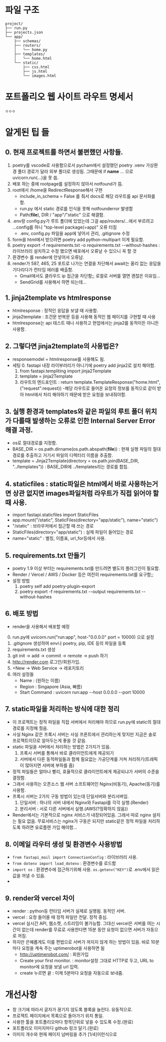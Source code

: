 # 파일 구조
```
project/
├── run.py
├── projects.json
└── app/
    ├── schemas/
    ├── routers/
    │   └── home.py
    ├── templates/
    │   └── home.html
    └── static/
        ├── css.html
        ├── js.html
        └── images.html
```

# 포트폴리오 웹 사이트 라우트 명세서
```
ㅇㅇㅇ
```

# 알게된 팁 들
## 0. 현재 프로젝트를 하면서 불편했던 사항들.
1. poetry를 vscode로 사용함으로서 pycham에서 설정했던 poetry .venv 가상환경 폴더 경로가 달라 외부 폴더로 생성됨. 그때문에 if __name__ ... 으로 uvicorn.run(...)을 못 씀.
2. 배포 하는 중에 rootpage를 설정하지 않아서 notfound가 뜸.
3. root에서 /home을 RedirectResponse해서 구현
    - include_in_schema = False 를 줘서 docs로 해당 라우트를 api 문서화를 함.
    - run.py 에서 static 경로를 인식을 못해 notfounderror 발생함
    - Path(__file__), DIR / "app"/"static" 으로 해결함.
4. .env랑 config.py가 루트 폴더에 있었는데 그걸 app/routers/...에서 부르려고 ...config를 하니 "top-level package(=app)" 오류 터짐
    - .env, config.py 파일을 app에 넣어서 관리, .gitignore 수정
5. form을 html에서 받으려면 poetry add python-multipart 이게 필요함.
6. poetry export -f requirements.txt -o requirements.txt --without-hashes : 라이브러리 설치하고 수정 했으면 배포에서 오류날 수 있으니 꼭 할 것
7. 환경변수 를 render에 안넣어서 오류남.
8. render가 587, 465, 25 포트로 나가는 연결을 차단해서 await는 올리 없는 응답을 기다리다가 런타임 에러를 배출함.
    - Gmail에서도 클라우드 ip 접근을 차단함;; 로컬로 서버를 열면 괜찮은 이유임...
    - SendGrid를 사용해서 하면 되는데...

## 1. jinja2template vs htmlresponse
- htmlresponse : 정적인 응답을 보낼 때 사용함.
- jinja2template : 조건문 반복문 등을 사용해 동적인 웹 페이지를 구현할 때 사용
- htmlresponse는 api 테스트 때나 사용하고 현업에서는 jinja2를 동적이든 아니든 사용함.

## 2. 그렇다면 jinja2template의 사용법은?
- responsemodel = htmlresponse를 사용해도 됨.
- 세팅
    0. fastapi 내장 라이부러리가 아니기에 poetry add jinja2로 설치 해야함.
    1. from fastapi.templiting import jinja2Template
    2. template = jinja2Template
    3. 라우트의 엔드포인트 : return template.TemplateResponse("home.html", {"request":request}) 
        -해당 라우트로 들어온 요청의 정보를 동적으로 같이 받아 html에서 처리 해야하기 때문에 받은 요청을 보내줘야함.

## 3. 실행 환경과 templates와 같은 파일의 루트 폴더 위치가 다를때 발생하는 오류로 인한 Internal Server Error 해결 과정.
- os로 절대경로를 지정함.
- BASE_DIR = os.path.dirname(os.path.abspath(__file__)) : 현재 실행 파일의 절대경로를 추출하고 거기서 파일의 디렉터리 이름을 추출함.
- template = Jinja2Template(directory = os.path.join(BASE_DIR, "../templates")) : BASE_DIR에 ../templates라는 경로를 합침. 

## 4. staticfiles : static파일은 html에서 바로 사용하는거면 상관 없지면 images파일처럼 라우트가 직접 읽어야 할 때 사용.
- import fastapi.staticfiles import StaticFiles
- app.mount("/static", StaticFiles(directory="app/static"), name="static")
- "/static" : 브라우저에서 접근할 때 쓰는 경로
- StaticFiles(directory="app/static") : 실제 파일이 들어있는 경로
- name="static" : 별칭, 이름표, url_for등에서 사용.

## 5. requirements.txt 만들기
- poetry 1.9 이상 부터는 requirements.txt를 만드려면 별도의 플러그인이 필요함.
- Render / Vercel / AWS / Docker 등은 여전히 requirements.txt를 요구함;;
- 설정 방법
    1. poetry self add poetry-plugin-export
    2. poetry export -f requirements.txt --output requirements.txt --without-hashes

## 6. 배포 방법
- render을 사용해서 배포할 예정
0. run.py에 uvicorn.run("run:app", host-"0.0.0.0" port = 10000) 으로 설정
1. .gitignore 생성하여 env나 poetry, pip, IDE 등의 파일을 등록
2. requirements.txt 생성
3. git init -> add -> commit -> remote -> push 하기
4. http://render.com 로그인/회원가입.
5. +New -> Web Service -> 레포지토리 
6. 여러 설정들 
    - Name : (원하는 이름)
    - Region : Singapore (Asia, 빠름)
    - Start Command : uvicorn run:app --host 0.0.0.0 --port 10000

## 7. static파일을 처리하는 방식에 대한 정리
- 이 프로젝트는 정적 파일을 직접 서버에서 처리해야 하므로 run.py에 static의 절대경로를 지정해 줬음.
- 사실 Nginx 같은 프록시 서버는 사실 프론트에서 관리하는게 맞지만 지금은 솔로 프로젝트이므로 알아두는게 좋을 것 같음.
- static 파일을 서버에서 처리하는 방법은 2가지가 있음.
    1. 프록시 서버를 통해서 바로 클라이언트에게 제공되기
    2. 서버에서 다른 동적파일들과 함께 필요없는 가공단계를 거쳐 처리하기(트레픽이 많아지면 서버에 부하를 줌)
- 정적 파일들은 얼마나 빨리, 효율적으로 클라이언트에게 제공되냐가 서버의 수준을 결정함.
- 그래서 사용하는 오픈소스 웹 서버 소프트웨어인 Nginx(비동기), Apache(동기)를 사용함.
- 프록시 서버는 2가지 구동 방법이 있는데 단일서버와 분리서버임.
    1. 단일서버 : 하나의 서버 내에서 Nginx와 Fastapi를 각각 실행.(Render)
    2. 분리서버 : 서로 다른 서버에서 실행.(AWS(?정확하지 않음))
- Render에서는 기본적으로 nginx 서비스가 내장되어있음. 그래서 따로 nginx 설치는 필요 없음. 무료서비스는 nginx가 구동은 되지만 static같은 정적 파일을 처리하도록 하려면 유료플렌 가입 해야함...

## 8. 이메일 라우터 생성 및 환경변수 사용방법
- `from fastapi_mail import ConnectionConfig` : 라이브러리 사용.
- `from dotenv import load_dotenv` : 환경변수를 로드함
- `import os` : 환경변수에 접근하기위해 사용. `os.getenv("KEY")`로 .env에서 읽은 값을 꺼낼 수 있음.
- 

## 9. render와 vercel 차이
- render : python등 런타임 서버가 실제로 실행됨. 동적인 서버.
- vercel : 요청 들어올 때 정적 파일만 전달. 정적 중심.
- vercel 실시간 API, 웹소켓, 스트리밍이 불가능함. 그대신 vercel은 서버를 여는 시간이 없는데 render를 무료로 사용한다면 15분 동안 요청이 없으면 서버가 자동으로 꺼짐.
- 하지만 은혜롭게도 이를 편법으로 서버가 꺼지지 않게 하는 방법이 있음. 바로 10분마다 요청을 계속 주는 uptimerobot을 사용하면 됨
    - http://uptimerobot.com/ : 회원가입
    - Create your first monitor. : monitor설정 그대로 HTTP로 두고, URL to monitor에 요청을 보낼 url 입력.
    - create 누르면 끝 : 이제 5분마다 요청을 자동으로 보내줌.

# 개선사항
- 창 크기에 따라서 글자가 끊기지 않도록 블록을 늘린다. 유동적으로.
- 프로젝트 페이지에서 목록으로 돌아가기 위치 통일.
- 사용한 툴을 포트폴리오마다 항목단위로 넣을 수 있도록 수정.(완료)
- 포트폴리오 이미지마다 github 링크 달기.(완료)
- 이미지 개수와 현재 페이지 넘버링을 추가 [1/4]이런식으로